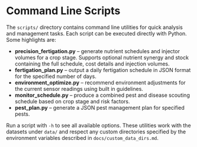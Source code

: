 # Command Line Scripts

The `scripts/` directory contains command line utilities for quick
analysis and management tasks. Each script can be executed directly with
Python. Some highlights are:

- **precision_fertigation.py** – generate nutrient schedules and injector
  volumes for a crop stage. Supports optional nutrient synergy and stock
  containing the full schedule, cost details and injection volumes.
- **fertigation_plan.py** – output a daily fertigation schedule in JSON
  format for the specified number of days.
- **environment_optimize.py** – recommend environment adjustments for the
  current sensor readings using built in guidelines.
- **monitor_schedule.py** – produce a combined pest and disease scouting
  schedule based on crop stage and risk factors.
- **pest_plan.py** – generate a JSON pest management plan for specified pests.

Run a script with `-h` to see all available options. These utilities work
with the datasets under `data/` and respect any custom directories
specified by the environment variables described in
`docs/custom_data_dirs.md`.
